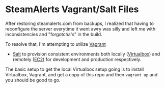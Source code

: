 # SteamAlerts Vagrant/Salt Files

After restoring steamalerts.com from backups, I realized that having to
reconfigure the server everytime it went awry was silly and left me with
inconsistencies and "forgotcha's" in the build.

To resolve that, I'm attempting to utilize [Vagrant](http://www.vagrantup.com/)
+ [Salt](http://www.saltstack.com/) to provision consistent environments both
locally ([Virtualbox](https://www.virtualbox.org/)) and remotely
([EC2](http://aws.amazon.com/ec2/)) for development and production respectively.

The basic setup to get the local Virtualbox setup going is to install
Virtualbox, Vagrant, and get a copy of this repo and then `vagrant up` and
you should be good to go.
